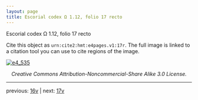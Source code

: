 ```yaml
---
layout: page
title: Escorial codex Ω 1.12, folio 17 recto
---
```


Escorial codex Ω 1.12, folio 17 recto

Cite this object as `urn:cite2:hmt:e4pages.v1:17r`.  The full image is linked to a citation tool you can use to cite regions of the image.

[![e4_535](http://www.homermultitext.org/iipsrv?IIIF=/project/homer/pyramidal/deepzoom/hmt/e4img/2017a/e4_535.tif/full/800,/0/default.jpg)](http://www.homermultitext.org/ict2/?urn=urn:cite2:hmt:e4img.2017a:e4_535) 

<p style="text-align: center; font-style: italic;">Creative Commons Attribution-Noncommercial-Share Alike 3.0 License.</p>

---

previous: [16v](../16v/) | next: [17v](../17v/)
